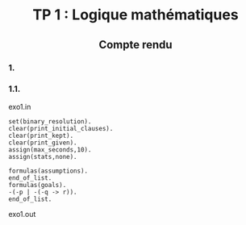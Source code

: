 <center> <h1> TP 1 : Logique mathématiques </h1> </center>
<center> <h2> Compte rendu </h2> </center>

### 1.
### 1.1.
exo1.in
```
set(binary_resolution).
clear(print_initial_clauses).
clear(print_kept).
clear(print_given).
assign(max_seconds,10).
assign(stats,none).

formulas(assumptions).
end_of_list.
formulas(goals).
-(-p | -(-q -> r)).
end_of_list.
```

exo1.out
```